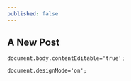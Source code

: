 ```yaml
---
published: false
---
```

## A New Post

`document.body.contentEditable='true';`

`document.designMode='on';`

